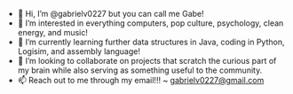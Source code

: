- 👋 Hi, I’m @gabrielv0227 but you can call me Gabe!
- 👀 I’m interested in everything computers, pop culture, psychology, clean energy, and music!
- 🌱 I’m currently learning further data structures in Java, coding in Python, Logisim, and assembly language!
- 💞️ I’m looking to collaborate on projects that scratch the curious part of my brain 
     while also serving as something useful to the community.
- 📫 Reach out to me through my email!!! ~ gabrielv0227@gmail.com

<!---
gabrielv0227/gabrielv0227 is a ✨ special ✨ repository because its `README.md` (this file) appears on your GitHub profile.
You can click the Preview link to take a look at your changes.
--->
